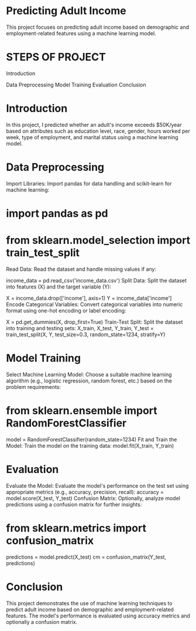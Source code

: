 
# Predicting Adult Income
This project focuses on predicting adult income based on demographic and employment-related features using a machine learning model.

# STEPS OF PROJECT
Introduction

Data Preprocessing
Model Training
Evaluation
Conclusion

# Introduction
In this project, I predicted whether an adult's income exceeds $50K/year based on attributes such as education level, race, gender, hours worked per week, type of employment, and marital status using a machine learning model.

# Data Preprocessing
Import Libraries: Import pandas for data handling and scikit-learn for machine learning:

# import pandas as pd
# from sklearn.model_selection import train_test_split
Read Data: Read the dataset and handle missing values if any:

income_data = pd.read_csv('income_data.csv')
Split Data: Split the dataset into features (X) and the target variable (Y):

X = income_data.drop(['income'], axis=1)
Y = income_data['income']
Encode Categorical Variables: Convert categorical variables into numeric format using one-hot encoding or label encoding:

X = pd.get_dummies(X, drop_first=True)
Train-Test Split: Split the dataset into training and testing sets:
X_train, X_test, Y_train, Y_test = train_test_split(X, Y, test_size=0.3, random_state=1234, stratify=Y)

# Model Training
Select Machine Learning Model: Choose a suitable machine learning algorithm (e.g., logistic regression, random forest, etc.) based on the problem requirements:

# from sklearn.ensemble import RandomForestClassifier
model = RandomForestClassifier(random_state=1234)
Fit and Train the Model: Train the model on the training data:
model.fit(X_train, Y_train)

# Evaluation
Evaluate the Model: Evaluate the model's performance on the test set using appropriate metrics (e.g., accuracy, precision, recall):
accuracy = model.score(X_test, Y_test)
Confusion Matrix: Optionally, analyze model predictions using a confusion matrix for further insights:

# from sklearn.metrics import confusion_matrix
predictions = model.predict(X_test)
cm = confusion_matrix(Y_test, predictions)

# Conclusion
This project demonstrates the use of machine learning techniques to predict adult income based on demographic and employment-related features. The model's performance is evaluated using accuracy metrics and 
optionally a confusion matrix.

